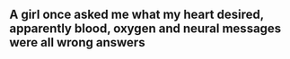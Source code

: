 ## A girl once asked me what my heart desired, apparently blood, oxygen and neural messages were all wrong answers
